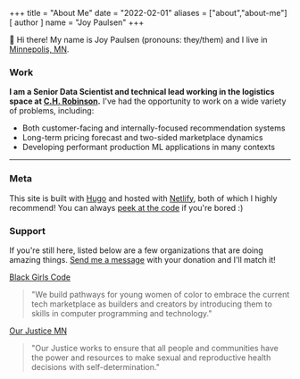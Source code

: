 +++
title = "About Me"
date = "2022-02-01"
aliases = ["about","about-me"]
[ author ]
  name = "Joy Paulsen"
+++

👋 Hi there! My name is Joy Paulsen (pronouns: they/them) and I live in [Minnepolis, MN](https://goo.gl/maps/WcAuj4o94y2mRfab9).


### Work

**I am a Senior Data Scientist and technical lead working in the logistics space at [C.H. Robinson](https://www.chrobinson.com/en-us/technology/robinson-labs/).** I've had the opportunity to work on a wide variety of problems, including:

* Both customer-facing and internally-focused recommendation systems
* Long-term pricing forecast and two-sided marketplace dynamics
* Developing performant production ML applications in many contexts

---

### Meta

This site is built with [Hugo](https://gohugo.io/) and hosted with [Netlify](https://www.netlify.com/), both of which I highly recommend! You can always [peek at the code](https://github.com/joypauls/joypauls.dev) if you're bored :)


### Support

If you're still here, listed below are a few organizations that are doing amazing things. [Send me a message](/contact) with your donation and I'll match it!

[Black Girls Code](https://www.blackgirlscode.com/donate/)
> "We build pathways for young women of color to embrace the current tech marketplace as builders and creators by introducing them to skills in computer programming and technology."

[Our Justice MN](https://www.ourjustice.net/donate)
> "Our Justice works to ensure that all people and communities have the power and resources to make sexual and reproductive health decisions with self-determination."


